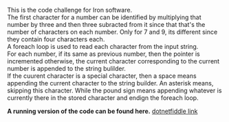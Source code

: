 This is the code challenge for Iron software.  
The first character for a number can be identified by multiplying that number by three and then three subracted from it since that that's the number of characters on each number. Only for 7 and 9, its different since they contain four characters each.  
A foreach loop is used to read each character from the input string.  
For each number, if its same as previous number, then the pointer is incremented otherwise, the current character corresponding to the current number is appended to the string bulilder.  
If the cuurent character is a special character, then a space means appending the current character to the string builder. An asterisk means, skipping this character. While the pound sign means appending whatever is currently there in the stored character and endign the foreach loop.  

**A running version of the code can be found here.** [dotnetfiddle link](https://dotnetfiddle.net/Rp5Put)
